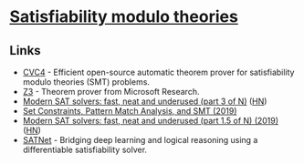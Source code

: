 # [Satisfiability modulo theories](https://en.wikipedia.org/wiki/Satisfiability_modulo_theories)

## Links

- [CVC4](https://github.com/CVC4/CVC4) - Efficient open-source automatic theorem prover for satisfiability modulo theories (SMT) problems.
- [Z3](https://github.com/Z3Prover/z3) - Theorem prover from Microsoft Research.
- [Modern SAT solvers: fast, neat and underused (part 3 of N)](https://codingnest.com/modern-sat-solvers-fast-neat-and-underused-part-3-of-n/) ([HN](https://news.ycombinator.com/item?id=19953213))
- [Set Constraints, Pattern Match Analysis, and SMT (2019)](https://arxiv.org/abs/1905.09423)
- [Modern SAT solvers: fast, neat and underused (part 1.5 of N) (2019)](https://codingnest.com/modern-sat-solvers-fast-neat-and-underused-part-1-5-of-n/) ([HN](https://news.ycombinator.com/item?id=21095766))
- [SATNet](https://github.com/locuslab/SATNet) - Bridging deep learning and logical reasoning using a differentiable satisfiability solver.
